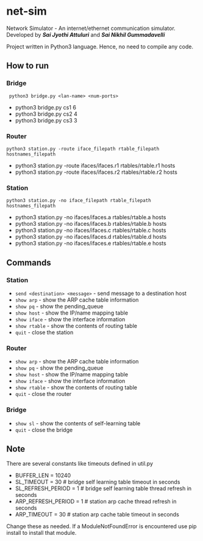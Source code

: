 # net-sim
Network Simulator - An internet/ethernet communication simulator.  
Developed by ***Sai Jyothi Attuluri*** and ***Sai Nikhil Gummadavelli***

Project written in Python3 language. Hence, no need to compile any code. 

## How to run

### Bridge
``` python3 bridge.py <lan-name> <num-ports>```
* python3 bridge.py cs1 6  
* python3 bridge.py cs2 4  
* python3 bridge.py cs3 3  

### Router
```python3 station.py -route iface_filepath rtable_filepath hostnames_filepath```
* python3 station.py -route ifaces/ifaces.r1 rtables/rtable.r1 hosts  
* python3 station.py -route ifaces/ifaces.r2 rtables/rtable.r2 hosts

### Station
```python3 station.py -no iface_filepath rtable_filepath hostnames_filepath```
* python3 station.py -no ifaces/ifaces.a rtables/rtable.a hosts  
* python3 station.py -no ifaces/ifaces.b rtables/rtable.b hosts  
* python3 station.py -no ifaces/ifaces.c rtables/rtable.c hosts  
* python3 station.py -no ifaces/ifaces.d rtables/rtable.d hosts  
* python3 station.py -no ifaces/ifaces.e rtables/rtable.e hosts

## Commands

### Station
* ```send <destination> <message>``` - send message to a destination host
* ```show arp```		- show the ARP cache table information
* ```show pq``` 		- show the pending_queue 
* ```show host``` 		- show the IP/name mapping table
* ```show iface``` 		- show the interface information
* ```show rtable``` 	- show the contents of routing table
* ```quit```            - close the station

### Router
* ```show arp``` 		- show the ARP cache table information
* ```show pq``` 		- show the pending_queue
* ```show host``` 		- show the IP/name mapping table
* ```show iface``` 		- show the interface information
* ```show rtable``` 	- show the contents of routing table
* ```quit```            - close the router

### Bridge
* ```show sl```     - show the contents of self-learning table
* ```quit```        - close the bridge

## Note
There are several constants like timeouts defined in util.py
* BUFFER_LEN = 10240
* SL_TIMEOUT = 30 # bridge self learning table timeout in seconds
* SL_REFRESH_PERIOD = 1 # bridge self learning table thread refresh in seconds
* ARP_REFRESH_PERIOD = 1 # station arp cache thread refresh in seconds
* ARP_TIMEOUT = 30 # station arp cache table timeout in seconds

Change these as needed. If a ModuleNotFoundError is encountered use pip install to install that module.
